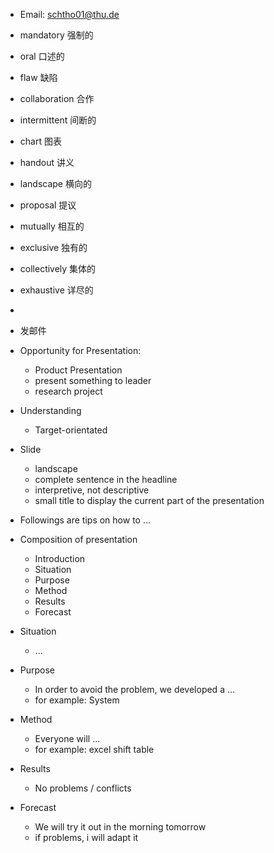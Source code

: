 - Email: schtho01@thu.de 

- mandatory 强制的 
- oral 口述的 
- flaw 缺陷 
- collaboration 合作 
- intermittent 间断的 
- chart 图表 
- handout 讲义 
- landscape 横向的 
- proposal 提议 
- mutually 相互的 
- exclusive 独有的
- collectively 集体的 
- exhaustive 详尽的 
- 

- 发邮件 

- Opportunity for Presentation: 
	- Product Presentation 
	- present something to leader 
	- research project 
- Understanding 
	- Target-orientated 

- Slide 
	- landscape 
	- complete sentence in the headline 
	- interpretive, not descriptive 
	- small title to display the current part of the presentation 

- Followings are tips on how to ... 


- Composition of presentation 
	- Introduction 
	- Situation 
	- Purpose 
	- Method 
	- Results 
	- Forecast 

- Situation 
	- ... 
- Purpose 
	- In order to avoid the problem, we developed a ... 
	- for example: System 
- Method 
	- Everyone will ... 
	- for example: excel shift table 
- Results 
	- No problems / conflicts 
- Forecast 
	- We will try it out in the morning tomorrow 
	- if problems, i will adapt it 